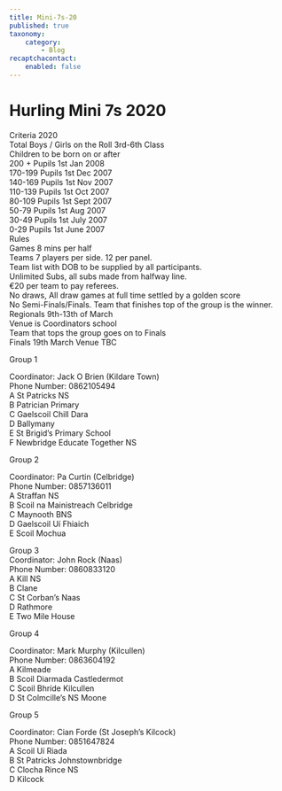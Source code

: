 ```yaml
---
title: Mini-7s-20
published: true
taxonomy:
    category:
        - Blog
recaptchacontact:
    enabled: false
---
```


# Hurling Mini 7s 2020 #
<p>Criteria 2020<br />Total Boys / Girls on the Roll 3rd-6th Class<br />Children to be born on or after<br />200 + Pupils 1st Jan 2008<br />170-199 Pupils 1st Dec 2007<br />140-169 Pupils 1st Nov 2007<br />110-139 Pupils 1st Oct 2007<br />80-109 Pupils 1st Sept 2007<br />50-79 Pupils 1st Aug 2007<br />30-49 Pupils 1st July 2007<br />0-29 Pupils 1st June 2007<br />Rules<br />Games 8 mins per half<br />Teams 7 players per side. 12 per panel.<br />Team list with DOB to be supplied by all participants.<br />Unlimited Subs, all subs made from halfway line.<br />&euro;20 per team to pay referees.<br />No draws, All draw games at full time settled by a golden score<br />No Semi-Finals/Finals. Team that finishes top of the group is the winner.<br />Regionals 9th-13th of March <br />Venue is Coordinators school<br />Team that tops the group goes on to Finals<br />Finals 19th March Venue TBC</p>
<p>Group 1</p>
<p>Coordinator: Jack O Brien (Kildare Town)<br />Phone Number: 0862105494<br />A St Patricks NS<br />B Patrician Primary<br />C Gaelscoil Chill Dara<br />D Ballymany<br />E St Brigid&rsquo;s Primary School<br />F Newbridge Educate Together NS</p>
<p>Group 2</p>
<p>Coordinator: Pa Curtin (Celbridge)<br />Phone Number: 0857136011<br />A Straffan NS<br />B Scoil na Mainistreach Celbridge<br />C Maynooth BNS<br />D Gaelscoil U&iacute; Fhiaich<br />E Scoil Mochua</p>
<p>Group 3 <br />Coordinator: John Rock (Naas)<br />Phone Number: 0860833120<br />A Kill NS<br />B Clane<br />C St Corban&rsquo;s Naas<br />D Rathmore<br />E Two Mile House</p>
<p>Group 4</p>
<p>Coordinator: Mark Murphy (Kilcullen)<br />Phone Number: 0863604192<br />A Kilmeade<br />B Scoil Diarmada Castledermot<br />C Scoil Bhr&iacute;de Kilcullen<br />D St Colmcille&rsquo;s NS Moone</p>
<p>Group 5</p>
<p>Coordinator: Cian Forde (St Joseph&rsquo;s Kilcock)<br />Phone Number: 0851647824<br />A Scoil U&iacute; Riada<br />B St Patricks Johnstownbridge<br />C Clocha Rince NS<br />D Kilcock</p>